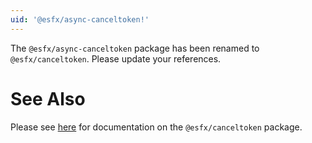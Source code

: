 ```yaml
---
uid: '@esfx/async-canceltoken!'
---
```


The `@esfx/async-canceltoken` package has been renamed to `@esfx/canceltoken`. Please update your references.

# See Also

Please see [here](xref:@esfx/canceltoken!) for documentation on the `@esfx/canceltoken` package.
